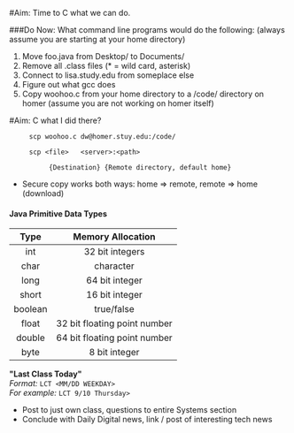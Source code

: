 #Aim: Time to C what we can do.

###Do Now: What command line programs would do the following: (always assume you are starting at your home directory)

1. Move foo.java from Desktop/ to Documents/
2. Remove all .class files (* = wild card, asterisk)
3. Connect to lisa.study.edu from someplace else
4. Figure out what gcc does
5. Copy woohoo.c from your home directory to a /code/ directory on homer (assume you are not working on homer itself)

#Aim: C what I did there?

	     scp woohoo.c dw@homer.stuy.edu:/code/

	     scp <file>   <server>:<path>

			  {Destination}	{Remote directory, default home}

- Secure copy works both ways: home => remote, remote => home (download)

#### Java Primitive Data Types

| Type | Memory Allocation |
|:----:|:-----------------:|
|	int |      32 bit integers |
|	char|	  character |
|	long|	  64 bit integer|
|	short|	  16 bit integer|
| boolean|	  true/false|
|	float|	  32 bit floating point number|
|	double|	  64 bit floating point number|
|	byte|	  8 bit integer|

**"Last Class Today"**  
 _Format:_ `LCT <MM/DD WEEKDAY> `  
 _For example:_ `LCT 9/10 Thursday>`

   - Post to just own class, questions to entire Systems section
   - Conclude with Daily Digital news, link / post of interesting tech news


